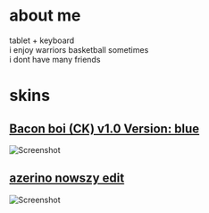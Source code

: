 # about me
tablet + keyboard <br/>
i enjoy warriors basketball sometimes <br/>
i dont have many friends <br/>
# skins
## [Bacon boi (CK) v1.0 Version: blue](https://drive.google.com/drive/folders/1oXwqBrCgGK8EvSMAk0XAt1ixPJ-hbrzg)
![Screenshot](https://skins.osuck.net/images/screenshots/bf4260e9ed071695ed55eab8bc9b0542.webp)
## [azerino nowszy edit](https://drive.google.com/file/d/1CdwFoluCBpM1zeNLoIoKqVnPKkzlTMOv/view)
![Screenshot](https://private-user-images.githubusercontent.com/108192718/361422979-19d3ca28-164b-44d6-86a3-a359d3f588f7.jpg?jwt=eyJhbGciOiJIUzI1NiIsInR5cCI6IkpXVCJ9.eyJpc3MiOiJnaXRodWIuY29tIiwiYXVkIjoicmF3LmdpdGh1YnVzZXJjb250ZW50LmNvbSIsImtleSI6ImtleTUiLCJleHAiOjE3MzU5MTAxNDUsIm5iZiI6MTczNTkwOTg0NSwicGF0aCI6Ii8xMDgxOTI3MTgvMzYxNDIyOTc5LTE5ZDNjYTI4LTE2NGItNDRkNi04NmEzLWEzNTlkM2Y1ODhmNy5qcGc_WC1BbXotQWxnb3JpdGhtPUFXUzQtSE1BQy1TSEEyNTYmWC1BbXotQ3JlZGVudGlhbD1BS0lBVkNPRFlMU0E1M1BRSzRaQSUyRjIwMjUwMTAzJTJGdXMtZWFzdC0xJTJGczMlMkZhd3M0X3JlcXVlc3QmWC1BbXotRGF0ZT0yMDI1MDEwM1QxMzEwNDVaJlgtQW16LUV4cGlyZXM9MzAwJlgtQW16LVNpZ25hdHVyZT0xNzYwYjVlZDY1MGNiYzg5Y2UzNWEyNWMyNjg3NzllYWUxZmJhMmU1NmU0OTAyODY1ZGFiYmQ5MzFjMGY0MGNkJlgtQW16LVNpZ25lZEhlYWRlcnM9aG9zdCJ9.FxR3G_2LPVKIqJbtWG7-7S3uVKD_4XXFtl5VmJdp23c)

